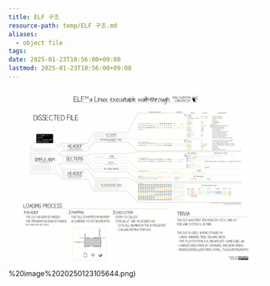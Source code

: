 ```yaml
---
title: ELF 구조
resource-path: temp/ELF 구조.md
aliases:
  - object file
tags:
date: 2025-01-23T10:56:00+09:00
lastmod: 2025-01-23T10:56:00+09:00
---
```

![](../08.media/20250123105644.png)%20image%2020250123105644.png)